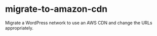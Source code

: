 # migrate-to-amazon-cdn
Migrate a WordPress network to use an AWS CDN and change the URLs appropriately. 
